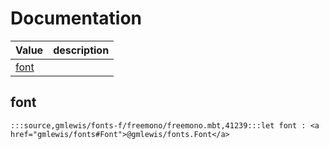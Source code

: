 # Documentation
|Value|description|
|---|---|
|[font](#font)||

## font

```moonbit
:::source,gmlewis/fonts-f/freemono/freemono.mbt,41239:::let font : <a href="gmlewis/fonts#Font">@gmlewis/fonts.Font</a>
```

